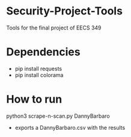 # Security-Project-Tools
Tools for the final project of EECS 349

# Dependencies
- pip install requests
- pip install colorama

# How to run
python3 scrape-n-scan.py DannyBarbaro
- exports a DannyBarbaro.csv with the results